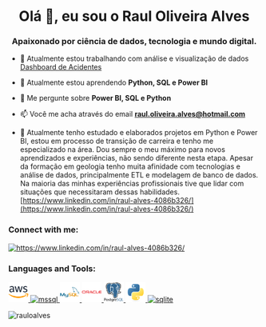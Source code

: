 <h1 align="center">Olá 👋, eu sou o Raul Oliveira Alves</h1>
<h3 align="center">Apaixonado por ciência de dados, tecnologia e mundo digital.</h3>

- 🔭 Atualmente estou trabalhando com análise e visualização de dados [Dashboard de Acidentes](http://encurtador.com.br/goxI6)

- 🌱 Atualmente estou aprendendo **Python, SQL e Power BI**

- 💬 Me pergunte sobre **Power BI, SQL e Python**

- 📫 Você me acha através do email **raul.oliveira.alves@hotmail.com**

- 📄 Atualmente tenho estudado e elaborados projetos em Python e Power BI, estou em processo de transição de carreira e tenho me especializado na área. Dou sempre o meu máximo para novos aprendizados e experiências, não sendo diferente nesta etapa. Apesar da formação em geologia tenho muita afinidade com tecnologias e análise de dados, principalmente ETL e modelagem de banco de dados. Na maioria das minhas experiências profissionais tive que lidar com situações que necessitaram dessas habilidades. [https://www.linkedin.com/in/raul-alves-4086b326/](https://www.linkedin.com/in/raul-alves-4086b326/)

<h3 align="left">Connect with me:</h3>
<p align="left">
<a href="https://linkedin.com/in/https://www.linkedin.com/in/raul-alves-4086b326/" target="blank"><img align="center" src="https://raw.githubusercontent.com/rahuldkjain/github-profile-readme-generator/master/src/images/icons/Social/linked-in-alt.svg" alt="https://www.linkedin.com/in/raul-alves-4086b326/" height="30" width="40" /></a>
</p>

<h3 align="left">Languages and Tools:</h3>
<p align="left"> <a href="https://aws.amazon.com" target="_blank" rel="noreferrer"> <img src="https://raw.githubusercontent.com/devicons/devicon/master/icons/amazonwebservices/amazonwebservices-original-wordmark.svg" alt="aws" width="40" height="40"/> </a> <a href="https://www.microsoft.com/en-us/sql-server" target="_blank" rel="noreferrer"> <img src="https://www.svgrepo.com/show/303229/microsoft-sql-server-logo.svg" alt="mssql" width="40" height="40"/> </a> <a href="https://www.mysql.com/" target="_blank" rel="noreferrer"> <img src="https://raw.githubusercontent.com/devicons/devicon/master/icons/mysql/mysql-original-wordmark.svg" alt="mysql" width="40" height="40"/> </a> <a href="https://www.oracle.com/" target="_blank" rel="noreferrer"> <img src="https://raw.githubusercontent.com/devicons/devicon/master/icons/oracle/oracle-original.svg" alt="oracle" width="40" height="40"/> </a> <a href="https://www.postgresql.org" target="_blank" rel="noreferrer"> <img src="https://raw.githubusercontent.com/devicons/devicon/master/icons/postgresql/postgresql-original-wordmark.svg" alt="postgresql" width="40" height="40"/> </a> <a href="https://www.python.org" target="_blank" rel="noreferrer"> <img src="https://raw.githubusercontent.com/devicons/devicon/master/icons/python/python-original.svg" alt="python" width="40" height="40"/> </a> <a href="https://www.sqlite.org/" target="_blank" rel="noreferrer"> <img src="https://www.vectorlogo.zone/logos/sqlite/sqlite-icon.svg" alt="sqlite" width="40" height="40"/> </a> </p>

<p><img align="center" src="https://github-readme-stats.vercel.app/api/top-langs?username=rauloalves&show_icons=true&locale=en&layout=compact" alt="rauloalves" /></p>
